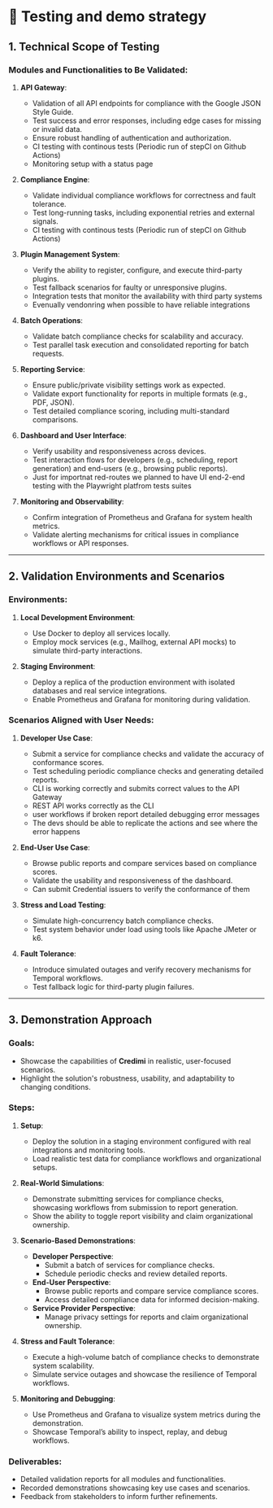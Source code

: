 <!--
SPDX-FileCopyrightText: 2025 Forkbomb BV

SPDX-License-Identifier: AGPL-3.0-or-later
-->

# 🧪 Testing and demo strategy

## 1. Technical Scope of Testing
### Modules and Functionalities to Be Validated:
1. **API Gateway**:
   - Validation of all API endpoints for compliance with the Google JSON Style Guide.
   - Test success and error responses, including edge cases for missing or invalid data.
   - Ensure robust handling of authentication and authorization.
   - CI testing with continous tests (Periodic run of stepCI on Github Actions)
   - Monitoring setup with a status page

2. **Compliance Engine**:
   - Validate individual compliance workflows for correctness and fault tolerance.
   - Test long-running tasks, including exponential retries and external signals.
   - CI testing with continous tests (Periodic run of stepCI on Github Actions)

3. **Plugin Management System**:
   - Verify the ability to register, configure, and execute third-party plugins.
   - Test fallback scenarios for faulty or unresponsive plugins.
   - Integration tests that monitor the availability with third party systems
   - Evenually vendonring when possible to have reliable integrations

4. **Batch Operations**:
   - Validate batch compliance checks for scalability and accuracy.
   - Test parallel task execution and consolidated reporting for batch requests.

5. **Reporting Service**:
   - Ensure public/private visibility settings work as expected.
   - Validate export functionality for reports in multiple formats (e.g., PDF, JSON).
   - Test detailed compliance scoring, including multi-standard comparisons.

6. **Dashboard and User Interface**:
   - Verify usability and responsiveness across devices.
   - Test interaction flows for developers (e.g., scheduling, report generation) and end-users (e.g., browsing public reports).
   - Just for importnat red-routes we planned to have UI end-2-end testing with the Playwright platfrom tests suites

8. **Monitoring and Observability**:
   - Confirm integration of Prometheus and Grafana for system health metrics.
   - Validate alerting mechanisms for critical issues in compliance workflows or API responses.

---

## 2. Validation Environments and Scenarios
### Environments:
1. **Local Development Environment**:
   - Use Docker to deploy all services locally.
   - Employ mock services (e.g., Mailhog, external API mocks) to simulate third-party interactions.

2. **Staging Environment**:
   - Deploy a replica of the production environment with isolated databases and real service integrations.
   - Enable Prometheus and Grafana for monitoring during validation.

### Scenarios Aligned with User Needs:
1. **Developer Use Case**:
   - Submit a service for compliance checks and validate the accuracy of conformance scores.
   - Test scheduling periodic compliance checks and generating detailed reports.
   - CLI is working correctly and submits correct values to the API Gateway
   - REST API works correctly as the CLI
   - user workflows if broken report detailed debugging error messages
   - The devs should be able to replicate the actions and see where the error happens

3. **End-User Use Case**:
   - Browse public reports and compare services based on compliance scores.
   - Validate the usability and responsiveness of the dashboard.
   - Can submit Credential issuers to verify the conformance of them

4. **Stress and Load Testing**:
   - Simulate high-concurrency batch compliance checks.
   - Test system behavior under load using tools like Apache JMeter or k6.

5. **Fault Tolerance**:
   - Introduce simulated outages and verify recovery mechanisms for Temporal workflows.
   - Test fallback logic for third-party plugin failures.

---

## 3. Demonstration Approach
### Goals:
- Showcase the capabilities of **Credimi** in realistic, user-focused scenarios.
- Highlight the solution's robustness, usability, and adaptability to changing conditions.

### Steps:
1. **Setup**:
   - Deploy the solution in a staging environment configured with real integrations and monitoring tools.
   - Load realistic test data for compliance workflows and organizational setups.

2. **Real-World Simulations**:
   - Demonstrate submitting services for compliance checks, showcasing workflows from submission to report generation.
   - Show the ability to toggle report visibility and claim organizational ownership.

3. **Scenario-Based Demonstrations**:
   - **Developer Perspective**:
     - Submit a batch of services for compliance checks.
     - Schedule periodic checks and review detailed reports.
   - **End-User Perspective**:
     - Browse public reports and compare service compliance scores.
     - Access detailed compliance data for informed decision-making.
   - **Service Provider Perspective**:
     - Manage privacy settings for reports and claim organizational ownership.

4. **Stress and Fault Tolerance**:
   - Execute a high-volume batch of compliance checks to demonstrate system scalability.
   - Simulate service outages and showcase the resilience of Temporal workflows.

5. **Monitoring and Debugging**:
   - Use Prometheus and Grafana to visualize system metrics during the demonstration.
   - Showcase Temporal’s ability to inspect, replay, and debug workflows.

### Deliverables:
- Detailed validation reports for all modules and functionalities.
- Recorded demonstrations showcasing key use cases and scenarios.
- Feedback from stakeholders to inform further refinements.


